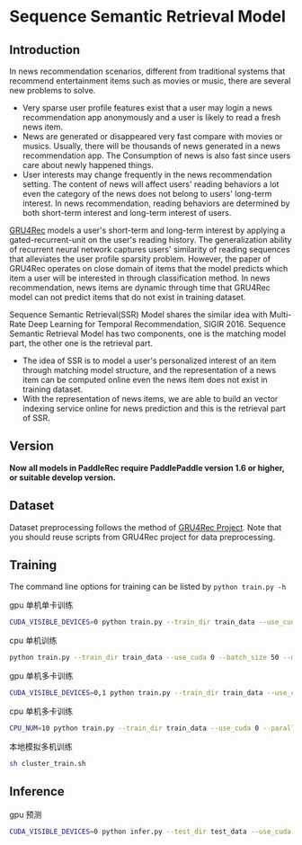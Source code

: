 # Sequence Semantic Retrieval Model

## Introduction
In news recommendation scenarios, different from traditional systems that recommend entertainment items such as movies or music, there are several new problems to solve.
- Very sparse user profile features exist that a user may login a news recommendation app anonymously and a user is likely to read a fresh news item.
- News are generated or disappeared very fast compare with movies or musics. Usually, there will be thousands of news generated in a news recommendation app. The Consumption of news is also fast since users care about newly happened things.
- User interests may change frequently in the news recommendation setting. The content of news will affect users' reading behaviors a lot even the category of the news does not belong to users' long-term interest. In news recommendation, reading behaviors are determined by both short-term interest and long-term interest of users.

[GRU4Rec](https://github.com/PaddlePaddle/models/tree/develop/fluid/PaddleRec/gru4rec) models a user's short-term and long-term interest by applying a gated-recurrent-unit on the user's reading history. The generalization ability of recurrent neural network captures users' similarity of reading sequences that alleviates the user profile sparsity problem. However, the paper of GRU4Rec operates on close domain of items that the model predicts which item a user will be interested in through classification method. In news recommendation, news items are dynamic through time that GRU4Rec model can not predict items that do not exist in training dataset.

Sequence Semantic Retrieval(SSR) Model shares the similar idea with Multi-Rate Deep Learning for Temporal Recommendation, SIGIR 2016. Sequence Semantic Retrieval Model has two components, one is the matching model part, the other one is the retrieval part.
- The idea of SSR is to model a user's personalized interest of an item through matching model structure, and the representation of a news item can be computed online even the news item does not exist in training dataset.
- With the representation of news items, we are able to build an vector indexing service online for news prediction and this is the retrieval part of SSR.

## Version
**Now all models in PaddleRec require PaddlePaddle version 1.6 or higher, or suitable develop version.**


## Dataset
Dataset preprocessing follows the method of [GRU4Rec Project](https://github.com/PaddlePaddle/models/tree/develop/fluid/PaddleRec/gru4rec). Note that you should reuse scripts from GRU4Rec project for data preprocessing.

## Training

The command line options for training can be listed by `python train.py -h`

gpu 单机单卡训练
``` bash
CUDA_VISIBLE_DEVICES=0 python train.py --train_dir train_data --use_cuda 1 --batch_size 50 --model_dir model_output
```

cpu 单机训练
``` bash
python train.py --train_dir train_data --use_cuda 0 --batch_size 50 --model_dir model_output
```

gpu 单机多卡训练
``` bash
CUDA_VISIBLE_DEVICES=0,1 python train.py --train_dir train_data --use_cuda 1 --parallel 1 --batch_size 50 --model_dir model_output --num_devices 2
```

cpu 单机多卡训练
``` bash
CPU_NUM=10 python train.py --train_dir train_data --use_cuda 0 --parallel 1 --batch_size 50 --model_dir model_output --num_devices 10
```

本地模拟多机训练
``` bash
sh cluster_train.sh
```

## Inference

gpu 预测
``` bash
CUDA_VISIBLE_DEVICES=0 python infer.py --test_dir test_data --use_cuda 1 --batch_size 50 --model_dir model_output
```
